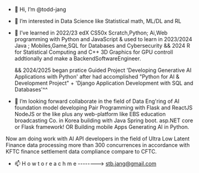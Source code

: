 - 👋 Hi, I’m @todd-jang
- 👀 I’m interested in Data Science like Statistical math, ML/DL and RL
- 🌱 I’ve learned in 2022/23 edX CS50x Scratch,Python; Ai,Web programming with Python and JavaScript
  & used to learn in 2023/2024 Java ; Mobiles,Game,SQL for Databases and Cybersecurity
  && 2024 R for Statistical Computing and C++ 3D Graphics for GPU controll addtionally and make a BackendSoftwareEngineer.

  && 2024/2025 began pratice Guided Project 'Developing Generative AI Applications with Python'
after had accomplished "Python for AI & Development Project" + 'Django Application Development with SQL and Databases'^^
- 💞️ I’m looking forward collaborate in the field of Data Eng'ring of AI foundation model developing Pair Programming with Flask and ReactJS 
NodeJS or the like 
plus any web-platform like EBS education broadcasting Co. in Korea building with Java Spring boot. asp.NET core or Flask framework!
OR Building mobile Apps Generating AI in Python. 

Now am doing work with AI API developers in the field of Ultra Low Latent Finance data
processing more than 300 concurrences in accordance with KFTC finance settlement data compliance compare to CFTC.
- 📫 H o w   t o   r e a c h   m e   -------->     stb.jang@gmail.com

<!---
todd-jang/todd-jang is a ✨ special ✨ repository because its `README.md` (this file) appears on your GitHub profile.
You can click the Preview link to take a look at your changes.
--->
